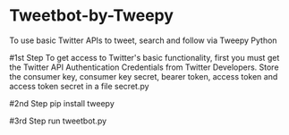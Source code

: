 # Tweetbot-by-Tweepy
To use basic Twitter APIs to tweet, search and follow via Tweepy Python

#1st Step
To get access to Twitter's basic functionality, first you must get the Twitter API Authentication Credentials from Twitter Developers. Store the consumer key, consumer key secret, bearer token, access token and access token secret in a file secret.py

#2nd Step
pip install tweepy

#3rd Step
run tweetbot.py
